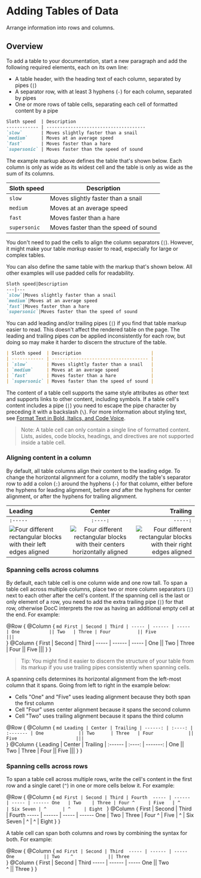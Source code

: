 # Adding Tables of Data

Arrange information into rows and columns.

## Overview

To add a table to your documentation, start a new paragraph and add the following required elements, each on its own line:

* A table header, with the heading text of each column, separated by pipes (`|`)
* A separator row, with at least 3 hyphens (`-`) for each column, separated by pipes
* One or more rows of table cells, separating each cell of formatted content by a pipe
 
```md
Sloth speed  | Description                          
------------ | ------------------------------------- 
`slow`       | Moves slightly faster than a snail  
`medium`     | Moves at an average speed           
`fast`       | Moves faster than a hare            
`supersonic` | Moves faster than the speed of sound
```

The example markup above defines the table that's shown below. Each column is only as wide as its widest cell and the table is only as wide as the sum of its columns.

Sloth speed  | Description                          
------------ | ------------------------------------- 
`slow`       | Moves slightly faster than a snail  
`medium`     | Moves at an average speed           
`fast`       | Moves faster than a hare            
`supersonic` | Moves faster than the speed of sound

You don't need to pad the cells to align the column separators (`|`). However, it might make your table _markup_ easier to read, especially for large or complex tables. 

You can also define the same table with the markup that's shown below. All other examples will use padded cells for readability.

```md
Sloth speed|Description
---|---
`slow`|Moves slightly faster than a snail
`medium`|Moves at an average speed
`fast`|Moves faster than a hare
`supersonic`|Moves faster than the speed of sound
```

You can add leading and/or trailing pipes (`|`) if you find that table markup easier to read. This doesn't affect the rendered table on the page. The leading and trailing pipes _can_ be applied inconsistently for each row, but doing so may make it harder to discern the structure of the table. 

```md
| Sloth speed  | Description                          |                         
| ------------ | ------------------------------------ |
| `slow`       | Moves slightly faster than a snail   | 
| `medium`     | Moves at an average speed            |  
| `fast`       | Moves faster than a hare             |
| `supersonic` | Moves faster than the speed of sound |
```

The content of a table cell supports the same style attributes as other text and supports links to other content, including symbols. If a table cell's content includes a pipe (`|`) you need to escape the pipe character by preceding it with a backslash 
(`\`). For more information about styling text, see [Format Text in Bold, Italics, and Code Voice](doc:formatting-your-documentation-content#Format-Text-in-Bold,-Italics,-and-Code-Voice).

> Note: A table cell can only contain a single line of formatted content. Lists, asides, code blocks, headings, and directives are not supported inside a table cell. 

### Aligning content in a column

By default, all table columns align their content to the leading edge. To change the horizontal alignment for a column, modify the table's separator row to add a colon (`:`) around the hyphens (`-`) for that column, either before the hyphens for leading alignment, before _and_ after the hyphens for center alignment, or after the hyphens for trailing alignment.

Leading  | Center   | Trailing 
:------- | :------: | --------:
`:-----` | `:----:` | `-----:` 
![Four different rectangular blocks with their left edges aligned](table-align-leading) | ![Four different rectangular blocks with their centers horizontally aligned](table-align-center) | ![Four different rectangular blocks with their right edges aligned](table-align-trailing) 

### Spanning cells across columns

By default, each table cell is one column wide and one row tall. To span a table cell across multiple columns, place two or more column separators (`|`) next to each other after the cell's content. If the spanning cell is the last or only element of a row, you need to add the extra trailing pipe (`|`) for that row, otherwise DocC interprets the row as having an additional empty cell at the end. For example:

@Row {
  @Column {
    ```md
    First | Second | Third |
    ----- | ------ | ----- |
    One           || Two   |
    Three | Four          ||
    Five                 |||
    ```  
  }
  @Column {
    First | Second | Third |
    ----- | ------ | ----- |
    One           || Two   |
    Three | Four          ||
    Five                 |||
  }
}

> Tip: You might find it easier to discern the structure of your table from its markup if you use trailing pipes consistently when spanning cells.  

A spanning cells determines its horizontal alignment from the left-most column that it spans. Going from left to right in the example below:

 - Cells "One" and "Five" uses leading alignment because they both span the first column
 - Cell "Four" uses center alignment because it spans the second column
 - Cell "Two" uses trailing alignment because it spans the third column

@Row {
  @Column {
    ```md
    Leading | Center | Trailing |
    ------: | :----: | :------- |
    One             || Two      |
    Three   | Four             ||
    Five                      |||
    ```  
  }
  @Column {
    Leading | Center | Trailing |
    :------ | :----: | -------: |
    One             || Two      |
    Three   | Four             ||
    Five                      |||
  }
}

### Spanning cells across rows

To span a table cell across multiple rows, write the cell's content in the first row and a single caret (`^`) in one or more cells below it. For example:

@Row {
  @Column {
    ```md
    First | Second | Third | Fourth 
    ----- | ------ | ----- | ------
    One   | Two    | Three | Four
    ^     | Five   | ^     | Six
    Seven | ^      | ^     | Eight
    ```
  }
  @Column {
    First | Second | Third | Fourth 
    ----- | ------ | ----- | ------
    One   | Two    | Three | Four
    ^     | Five   | ^     | Six
    Seven | ^      | ^     | Eight
  }
}

A table cell can span both columns and rows by combining the syntax for both. For example:

@Row {
  @Column {
    ```md
    First | Second | Third 
    ----- | ------ | ----- 
    One           || Two   
    ^             || Three 
    ```  
  }
  @Column {
    First | Second | Third 
    ----- | ------ | ----- 
    One           || Two   
    ^             || Three 
  }
}

<!-- Copyright (c) 2024 Apple Inc and the Swift Project authors. All Rights Reserved. -->
